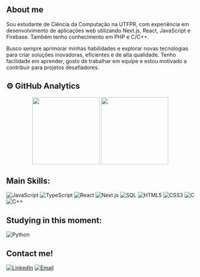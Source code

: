 ## About me

Sou estudante de Ciência da Computação na UTFPR, com experiência em desenvolvimento de aplicações web utilizando Next.js, React, JavaScript e Firebase. Também tenho conhecimento em PHP e C/C++.  

Busco sempre aprimorar minhas habilidades e explorar novas tecnologias para criar soluções inovadoras, eficientes e de alta qualidade. Tenho facilidade em aprender, gosto de trabalhar em equipe e estou motivado a contribuir para projetos desafiadores. 

## ⚙️ GitHub Analytics

<div align="center">
  <img height="180em" src="https://github-readme-stats.vercel.app/api?username=RicardoPXavier&show_icons=true&theme=dark&include_all_commits=true&count_private=true"/>
  <img height="180em" src="https://github-readme-stats.vercel.app/api/top-langs/?username=RicardoPXavier&layout=compact&langs_count=7&theme=dark"/>
</div>

## Main Skills:

![JavaScript](https://img.shields.io/badge/JavaScript-F7DF1E?style=for-the-badge&logo=javascript&logoColor=black)
![TypeScript](https://img.shields.io/badge/TypeScript-3178C6?style=for-the-badge&logo=typescript&logoColor=white)
![React](https://img.shields.io/badge/React-61DAFB?style=for-the-badge&logo=react&logoColor=black)
![Next.js](https://img.shields.io/badge/Next.js-000?style=for-the-badge&logo=nextdotjs&logoColor=white)
![SQL](https://img.shields.io/badge/SQL-4479A1?style=for-the-badge&logo=postgresql&logoColor=white)
![HTML5](https://img.shields.io/badge/HTML5-E34F26?style=for-the-badge&logo=html5&logoColor=white)
![CSS3](https://img.shields.io/badge/CSS3-1572B6?style=for-the-badge&logo=css3&logoColor=white)
![C](https://img.shields.io/badge/C-A8B9CC?style=for-the-badge&logo=c&logoColor=white)
![C++](https://img.shields.io/badge/C++-00599C?style=for-the-badge&logo=c%2B%2B&logoColor=white)

## Studying in this moment:
![Python](https://img.shields.io/badge/python-777BB4?style=for-the-badge&logo=python&logoColor=white)

## Contact me!

[![LinkedIn](https://img.shields.io/badge/LinkedIn-0077B5?style=for-the-badge&logo=linkedin&logoColor=white)](https://www.linkedin.com/in/ricardo-xavier-3292691a5/)
[![Email](https://img.shields.io/badge/Email-D14836?style=for-the-badge&logo=gmail&logoColor=white)](ricardodepaulaxavier@gmail.com)

 

